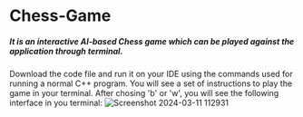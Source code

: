 # Chess-Game
##### It is an interactive AI-based Chess game which can be played against the application through terminal.
Download the code file and run it on your IDE using the commands used for running a normal C++ program.
You will see a set of instructions to play the game in your terminal.
After chosing 'b' or 'w', you will see the following interface in you terminal:
![Screenshot 2024-03-11 112931](https://github.com/sajjadansari802136/Chess-Game/assets/57280143/6c9aeffe-6c91-4df9-825e-d1225c8121d8)

